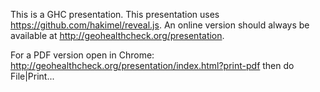 This is a GHC presentation. This presentation uses https://github.com/hakimel/reveal.js.
An online version should always be available at http://geohealthcheck.org/presentation.

For a PDF version open in Chrome: http://geohealthcheck.org/presentation/index.html?print-pdf
then do File|Print...
